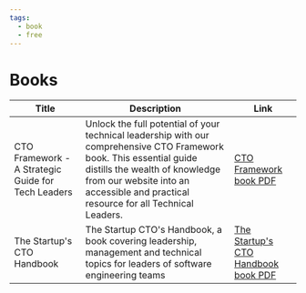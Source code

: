 ```yaml
---
tags:
  - book
  - free
---
```


# Books

| Title                                              | Description                                                                                                                                                                                                                                   | Link                                                                                                                                                    |
| -------------------------------------------------- | --------------------------------------------------------------------------------------------------------------------------------------------------------------------------------------------------------------------------------------------- | ------------------------------------------------------------------------------------------------------------------------------------------------------- |
| CTO Framework - A Strategic Guide for Tech Leaders | Unlock the full potential of your technical leadership with our comprehensive CTO Framework book. This essential guide distills the wealth of knowledge from our website into an accessible and practical resource for all Technical Leaders. | [CTO Framework book PDF](https://github.com/ctoframework/book/releases/latest/download/cto-framework-book.pdf)                                          |
| The Startup's CTO Handbook                         | The Startup CTO's Handbook, a book covering leadership, management and technical topics for leaders of software engineering teams                                                                                                             | [The Startup's CTO Handbook book PDF](https://github.com/ZachGoldberg/Startup-CTO-Handbook/releases/download/1.0/Startup.CTO.Handbook_FINAL.13.Oct.pdf) |
